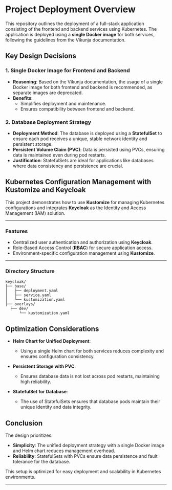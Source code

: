# Project Deployment Overview

This repository outlines the deployment of a full-stack application consisting of the frontend and backend services using Kubernetes. The application is deployed using a **single Docker image** for both services, following the guidelines from the Vikunja documentation.

## Key Design Decisions

### 1. **Single Docker Image for Frontend and Backend**
   - **Reasoning**: Based on the Vikunja documentation, the usage of a single Docker image for both frontend and backend is recommended, as separate images are deprecated.
   - **Benefits**:
     - Simplifies deployment and maintenance.
     - Ensures compatibility between frontend and backend.

### 2. **Database Deployment Strategy**
   - **Deployment Method**: The database is deployed using a **StatefulSet** to ensure each pod receives a unique, stable network identity and persistent storage.
   - **Persistent Volume Claim (PVC)**: Data is persisted using PVCs, ensuring data is maintained even during pod restarts.
   - **Justification**: StatefulSets are ideal for applications like databases where data consistency and persistence are crucial.

## Kubernetes Configuration Management with Kustomize and Keycloak

This project demonstrates how to use **Kustomize** for managing Kubernetes configurations and integrates **Keycloak** as the Identity and Access Management (IAM) solution.

---

### Features

- Centralized user authentication and authorization using **Keycloak**.
- Role-Based Access Control (**RBAC**) for secure application access.
- Environment-specific configuration management using **Kustomize**.

---

### Directory Structure

  ```
  keycloak/
├── base/
│   ├── deployment.yaml
│   ├── service.yaml
│   └── kustomization.yaml
├── overlays/
    ├── dev/
        └── kustomization.yaml
  ```

## Optimization Considerations

- **Helm Chart for Unified Deployment**: 
  - Using a single Helm chart for both services reduces complexity and ensures configuration consistency.
  
- **Persistent Storage with PVC**:
  - Ensures database data is not lost across pod restarts, maintaining high reliability.

- **StatefulSet for Database**:
  - The use of StatefulSets ensures that database pods maintain their unique identity and data integrity.

## Conclusion

The design prioritizes:
- **Simplicity**: The unified deployment strategy with a single Docker image and Helm chart reduces management overhead.
- **Reliability**: StatefulSets with PVCs ensure data persistence and fault tolerance for the database.

This setup is optimized for easy deployment and scalability in Kubernetes environments.

---
